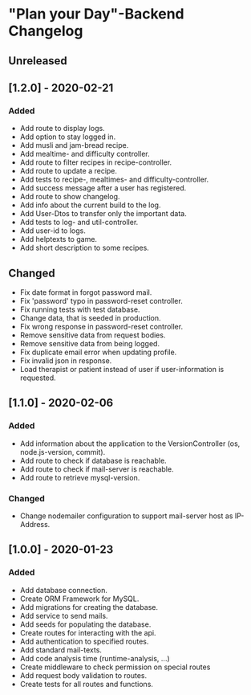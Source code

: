# "Plan your Day"-Backend Changelog 

## Unreleased

## [1.2.0] - 2020-02-21
### Added
 - Add route to display logs.
 - Add option to stay logged in.
 - Add musli and jam-bread recipe.
 - Add mealtime- and difficulty controller.
 - Add route to filter recipes in recipe-controller.
 - Add route to update a recipe.
 - Add tests to recipe-, mealtimes- and difficulty-controller.
 - Add success message after a user has registered.
 - Add route to show changelog.
 - Add info about the current build to the log.
 - Add User-Dtos to transfer only the important data.
 - Add tests to log- and util-controller.
 - Add user-id to logs.
 - Add helptexts to game.
 - Add short description to some recipes.
 
## Changed
 - Fix date format in forgot password mail.
 - Fix 'password' typo in password-reset controller.
 - Fix running tests with test database.
 - Change data, that is seeded in production.
 - Fix wrong response in password-reset controller.
 - Remove sensitive data from request bodies.
 - Remove sensitive data from being logged.
 - Fix duplicate email error when updating profile.
 - Fix invalid json in response.
 - Load therapist or patient instead of user if user-information is requested.
 
## [1.1.0] - 2020-02-06
### Added
 - Add information about the application to the VersionController (os, node.js-version, commit).
 - Add route to check if database is reachable.
 - Add route to check if mail-server is reachable.
 - Add route to retrieve mysql-version.
 
### Changed
 - Change nodemailer configuration to support mail-server host as IP-Address.

## [1.0.0] - 2020-01-23
### Added
 - Add database connection.
 - Create ORM Framework for MySQL.
 - Add migrations for creating the database.
 - Add service to send mails.
 - Add seeds for populating the database.
 - Create routes for interacting with the api.
 - Add authentication to specified routes.
 - Add standard mail-texts.
 - Add code analysis time (runtime-analysis, ...)
 - Create middleware to check permission on special routes
 - Add request body validation to routes.
 - Create tests for all routes and functions.
